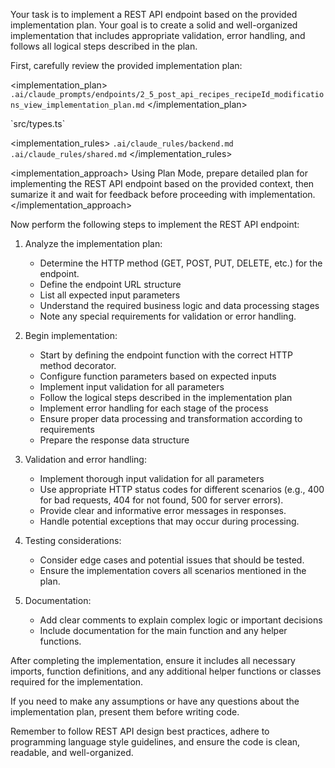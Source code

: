 Your task is to implement a REST API endpoint based on the provided implementation plan. Your goal is to create a solid and well-organized implementation that includes appropriate validation, error handling, and follows all logical steps described in the plan.

First, carefully review the provided implementation plan:

<implementation_plan>
`.ai/claude_prompts/endpoints/2_5_post_api_recipes_recipeId_modifications_view_implementation_plan.md`
</implementation_plan>

<types>
`src/types.ts`
</types>

<implementation_rules>
`.ai/claude_rules/backend.md`
`.ai/claude_rules/shared.md`
</implementation_rules>

<implementation_approach>
Using Plan Mode, prepare detailed plan for implementing the REST API endpoint based on the provided context, then sumarize it and wait for feedback before proceeding with implementation.
</implementation_approach>

Now perform the following steps to implement the REST API endpoint:

1. Analyze the implementation plan:
   - Determine the HTTP method (GET, POST, PUT, DELETE, etc.) for the endpoint.
   - Define the endpoint URL structure
   - List all expected input parameters
   - Understand the required business logic and data processing stages
   - Note any special requirements for validation or error handling.

2. Begin implementation:
   - Start by defining the endpoint function with the correct HTTP method decorator.
   - Configure function parameters based on expected inputs
   - Implement input validation for all parameters
   - Follow the logical steps described in the implementation plan
   - Implement error handling for each stage of the process
   - Ensure proper data processing and transformation according to requirements
   - Prepare the response data structure

3. Validation and error handling:
   - Implement thorough input validation for all parameters
   - Use appropriate HTTP status codes for different scenarios (e.g., 400 for bad requests, 404 for not found, 500 for server errors).
   - Provide clear and informative error messages in responses.
   - Handle potential exceptions that may occur during processing.

4. Testing considerations:
   - Consider edge cases and potential issues that should be tested.
   - Ensure the implementation covers all scenarios mentioned in the plan.

5. Documentation:
   - Add clear comments to explain complex logic or important decisions
   - Include documentation for the main function and any helper functions.

After completing the implementation, ensure it includes all necessary imports, function definitions, and any additional helper functions or classes required for the implementation.

If you need to make any assumptions or have any questions about the implementation plan, present them before writing code.

Remember to follow REST API design best practices, adhere to programming language style guidelines, and ensure the code is clean, readable, and well-organized.
